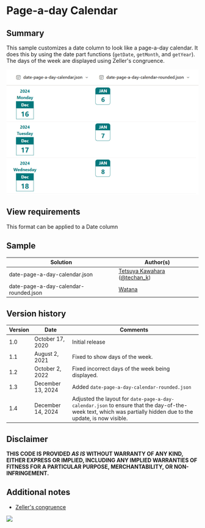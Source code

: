 # Page-a-day Calendar

## Summary
This sample customizes a date column to look like a page-a-day calendar. It does this by using the date part functions (`getDate`, `getMonth`, and `getYear`). The days of the week are displayed using Zeller's congruence.

![screenshot of the sample](./assets/screenshot.png)

## View requirements
This format can be applied to a Date column

## Sample

Solution|Author(s)
--------|---------
date-page-a-day-calendar.json | [Tetsuya Kawahara](https://github.com/tecchan1107) ([@techan_k](https://twitter.com/techan_k))
date-page-a-day-calendar-rounded.json | [Watana](https://github.com/watana2)

## Version history

Version |Date             |Comments
--------|-----------------|--------
1.0     |October 17, 2020 |Initial release
1.1     |August  2, 2021  |Fixed to show days of the week.
1.2     |October 2, 2022  |Fixed incorrect days of the week being displayed.
1.3     |December 13, 2024|Added `date-page-a-day-calendar-rounded.json`
1.4     |December 14, 2024|Adjusted the layout for `date-page-a-day-calendar.json` to ensure that the day-of-the-week text, which was partially hidden due to the update, is now visible. 

## Disclaimer
**THIS CODE IS PROVIDED *AS IS* WITHOUT WARRANTY OF ANY KIND, EITHER EXPRESS OR IMPLIED, INCLUDING ANY IMPLIED WARRANTIES OF FITNESS FOR A PARTICULAR PURPOSE, MERCHANTABILITY, OR NON-INFRINGEMENT.**

## Additional notes
- [Zeller's congruence](https://en.wikipedia.org/wiki/Zeller%27s_congruence)

<img src="https://pnptelemetry.azurewebsites.net/list-formatting/column-samples/date-page-a-day-calendar" />

